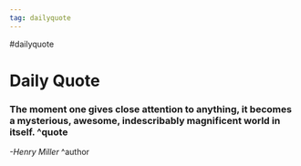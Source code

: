 ```yaml
---
tag: dailyquote
---
```


#dailyquote

# Daily Quote

### The moment one gives close attention to anything, it becomes a mysterious, awesome, indescribably magnificent world in itself. ^quote
*-Henry Miller* ^author
